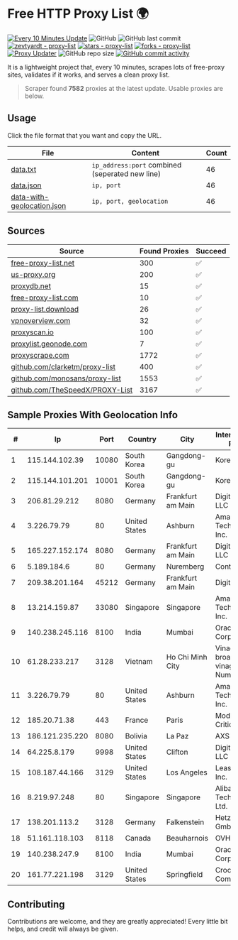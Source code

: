 
# Free HTTP Proxy List 🌍

[![Every 10 Minutes Update](https://github.com/mertguvencli/http-proxy-list/actions/workflows/main.yml/badge.svg?branch=main)](https://github.com/mertguvencli/http-proxy-list/actions/workflows/main.yml)
![GitHub](https://img.shields.io/github/license/mertguvencli/http-proxy-list)
![GitHub last commit](https://img.shields.io/github/last-commit/mertguvencli/http-proxy-list)
[![zevtyardt - proxy-list](https://img.shields.io/static/v1?label=zevtyardt&message=proxy-list&color=blue&logo=github)](https://github.com/zevtyardt/proxy-list "Go to GitHub repo")
[![stars - proxy-list](https://img.shields.io/github/stars/zevtyardt/proxy-list?style=social)](https://github.com/zevtyardt/proxy-list)
[![forks - proxy-list](https://img.shields.io/github/forks/zevtyardt/proxy-list?style=social)](https://github.com/zevtyardt/proxy-list)
[![Proxy Updater](https://github.com/zevtyardt/proxy-list/workflows/Proxy%20Updater/badge.svg)](https://github.com/zevtyardt/proxy-list/actions?query=workflow:"Proxy+Updater")
![GitHub repo size](https://img.shields.io/github/repo-size/zevtyardt/proxy-list)
[![GitHub commit activity](https://img.shields.io/github/commit-activity/m/zevtyardt/proxy-list?logo=commits)](https://github.com/zevtyardt/proxy-list/commits/main)

It is a lightweight project that, every 10 minutes, scrapes lots of free-proxy sites, validates if it works, and serves a clean proxy list.

> Scraper found **7582** proxies at the latest update. Usable proxies are below.

## Usage

Click the file format that you want and copy the URL.

|File|Content|Count|
|----|-------|-----|
|[data.txt](https://raw.githubusercontent.com/mertguvencli/http-proxy-list/main/proxy-list/data.txt)|`ip_address:port` combined (seperated new line)|46|
|[data.json](https://raw.githubusercontent.com/mertguvencli/http-proxy-list/main/proxy-list/data.json)|`ip, port`|46|
|[data-with-geolocation.json](https://raw.githubusercontent.com/mertguvencli/http-proxy-list/main/proxy-list/data-with-geolocation.json)|`ip, port, geolocation`|46|

## Sources

|Source|Found Proxies|Succeed|
|------|-------------|-------|
|[free-proxy-list.net](https://free-proxy-list.net)|300|✅|
|[us-proxy.org](https://www.us-proxy.org)|200|✅|
|[proxydb.net](http://proxydb.net)|15|✅|
|[free-proxy-list.com](https://free-proxy-list.com/?page=&port=&type%5B%5D=http&type%5B%5D=https&up_time=0&search=Search)|10|✅|
|[proxy-list.download](https://www.proxy-list.download/HTTP)|26|✅|
|[vpnoverview.com](https://vpnoverview.com/privacy/anonymous-browsing/free-proxy-servers)|32|✅|
|[proxyscan.io](https://www.proxyscan.io)|100|✅|
|[proxylist.geonode.com](https://proxylist.geonode.com/api/proxy-list?limit=300&page=1&sort_by=lastChecked&sort_type=desc&protocols=http,https)|7|✅|
|[proxyscrape.com](https://api.proxyscrape.com/v2/?request=displayproxies&protocol=http&timeout=10000&country=all&ssl=all&anonymity=all)|1772|✅|
|[github.com/clarketm/proxy-list](https://raw.githubusercontent.com/clarketm/proxy-list/master/proxy-list-raw.txt)|400|✅|
|[github.com/monosans/proxy-list](https://raw.githubusercontent.com/monosans/proxy-list/main/proxies/http.txt)|1553|✅|
|[github.com/TheSpeedX/PROXY-List](https://raw.githubusercontent.com/TheSpeedX/PROXY-List/master/http.txt)|3167|✅|


## Sample Proxies With Geolocation Info

|#|Ip|Port|Country|City|Internet Service Provider|
|-|--|----|-------|----|-------------------------|
|1|115.144.102.39|10080|South Korea|Gangdong-gu|Korea Telecom|
|2|115.144.101.201|10001|South Korea|Gangdong-gu|Korea Telecom|
|3|206.81.29.212|8080|Germany|Frankfurt am Main|DigitalOcean, LLC|
|4|3.226.79.79|80|United States|Ashburn|Amazon Technologies Inc.|
|5|165.227.152.174|8080|Germany|Frankfurt am Main|DigitalOcean, LLC|
|6|5.189.184.6|80|Germany|Nuremberg|Contabo GmbH|
|7|209.38.201.164|45212|Germany|Frankfurt am Main|DigitalOcean|
|8|13.214.159.87|33080|Singapore|Singapore|Amazon Technologies Inc.|
|9|140.238.245.116|8100|India|Mumbai|Oracle Corporation|
|10|61.28.233.217|3128|Vietnam|Ho Chi Minh City|Vinadata broadcast via vinagame AS Number|
|11|3.226.79.79|80|United States|Ashburn|Amazon Technologies Inc.|
|12|185.20.71.38|443|France|Paris|Mod Mission Critical LLC|
|13|186.121.235.220|8080|Bolivia|La Paz|AXS Bolivia S. A.|
|14|64.225.8.179|9998|United States|Clifton|DigitalOcean, LLC|
|15|108.187.44.166|3129|United States|Los Angeles|Leaseweb USA, Inc.|
|16|8.219.97.248|80|Singapore|Singapore|Alibaba (US) Technology Co., Ltd.|
|17|138.201.113.2|3128|Germany|Falkenstein|Hetzner Online GmbH|
|18|51.161.118.103|8118|Canada|Beauharnois|OVH SAS|
|19|140.238.247.9|8100|India|Mumbai|Oracle Corporation|
|20|161.77.221.198|3129|United States|Springfield|Crocker Communications|



## Contributing

Contributions are welcome, and they are greatly appreciated! Every
little bit helps, and credit will always be given.

